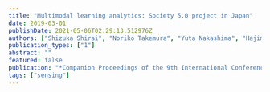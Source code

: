 ```yaml
---
title: "Multimodal learning analytics: Society 5.0 project in Japan"
date: 2019-03-01
publishDate: 2021-05-06T02:29:13.512976Z
authors: ["Shizuka Shirai", "Noriko Takemura", "Yuta Nakashima", "Hajime Nagahara", "Haruo Takemura"]
publication_types: ["1"]
abstract: ""
featured: false
publication: "*Companion Proceedings of the 9th International Conference on Learning Analytics & Knowledge*"
tags: ["sensing"]
---
```



